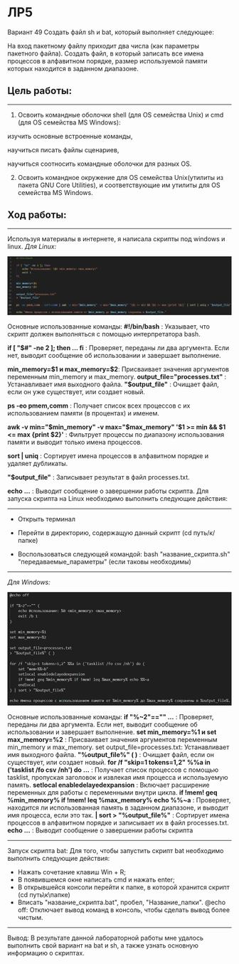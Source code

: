# ЛР5
Вариант 49
Создать файл sh и bat, который выполняет следующее:

На вход пакетному файлу приходит два числа (как параметры пакетного файла). Создать файл, в который записать все имена процессов в алфавитном порядке, размер используемой памяти которых находится в заданном диапазоне.
## Цель работы:
---
1) Освоить командные оболочки shell (для OS семейства Unix) и cmd (для OS семейства MS Windows):

изучить основные встроенные команды,

научиться писать файлы сценариев,

научиться соотносить командные оболочки для разных OS.

2) Освоить командное окружение для OS семейства Unix(утилиты из пакета GNU Core Utilities), и соответствующие им утилиты для OS семейства MS Windows.
## Ход работы:
---
Используя материалы в интернете, я написала скрипты под windows и linux.
*Для Linux:*

<p  align="center">
    <img src="skrin1.jpg" width ""height"" >
</p>

Основные использованные команды:
**#!/bin/bash** : Указывает, что скрипт должен выполняться с помощью интерпретатора bash.

**if [ "$#" -ne 2 ]; then ... fi** : Проверяет, переданы ли два аргумента. Если нет, выводит сообщение об использовании и завершает выполнение.

**min_memory=\$1 и max_memory=\$2**: Присваивает значения аргументов переменным min_memory и max_memory.
**output_file="processes.txt"** : Устанавливает имя выходного файла.
**"$output_file"** : Очищает файл, если он уже существует, или создает новый.

**ps -eo pmem,comm** : Получает список всех процессов с их использованием памяти (в процентах) и именем.

**awk -v min="$min_memory" -v max="$max_memory" '\$1 >= min && \$1 <= max {print \$2}'** : Фильтрует процессы по диапазону использования памяти и выводит только имена процессов.

**sort | uniq** : Сортирует имена процессов в алфавитном порядке и удаляет дубликаты.

**"$output_file"** : Записывает результат в файл processes.txt.

**echo ...** : Выводит сообщение о завершении работы скрипта.
Для запуска скрипта на Linux необходимо выполнить следующие действия:

---
- Открыть терминал
  
- Перейти в директорию, содержащую данный скрипт (cd путь/к/папке)
  
- Воспользоваться следующей командой: bash "название_скрипта.sh" "передаваемые_параметры" (если таковы необходимы)

---
*Для Windows:*

<p  align="center">
    <img src="skrin2.jpg" width ""height"" >
</p>

Основные использованные команды:
**if "%~2"=="" ...** : Проверяет, переданы ли два аргумента. Если нет, выводит сообщение об использовании и завершает выполнение.
**set min_memory=%1 и set max_memory=%2** : Присваивает значения аргументов переменным min_memory и max_memory.
set output_file=processes.txt: Устанавливает имя выходного файла.
**"%output_file%" ( )** : Очищает файл, если он существует, или создает новый.
**for /f "skip=1 tokens=1,2" %%a in ('tasklist /fo csv /nh') do ...** : Получает список процессов с помощью tasklist, пропуская заголовок и извлекая имя процесса и используемую память.
**setlocal enabledelayedexpansion** : Включает расширение переменных для работы с переменными внутри цикла.
**if !mem! geq %min_memory% if !mem! leq %max_memory% echo %%~a** : Проверяет, находится ли использованная память в заданном диапазоне, и выводит имя процесса, если это так.
**| sort > "%output_file%"** : Сортирует имена процессов в алфавитном порядке и записывает их в файл processes.txt.
**echo ...** : Выводит сообщение о завершении работы скрипта

---
Запуск скрипта bat:
Для того, чтобы запустить скрипт bat необходимо выполнить следующие действия:

- Нажать сочетание клавиш Win + R;
- В появившемся окне написать cmd и нажать enter;
- В открывшейся консоли перейти к папке, в которой хранится скрипт (cd путь\к\папке)
- Вписать "название_скрипта.bat", пробел, "Название_папки".
@echo off: Отключает вывод команд в консоль, чтобы сделать вывод более чистым.
---
Вывод:
В результате данной лабораторной работы мне удалось выполнить свой вариант на bat и sh, а также узнать основную информацию о скриптах.